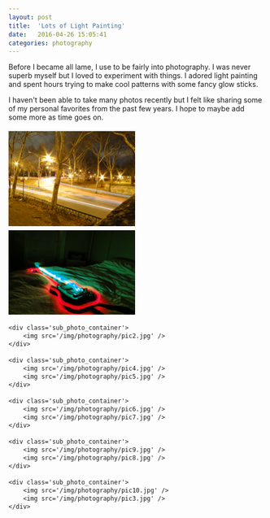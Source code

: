 ```yaml
---
layout: post
title:  'Lots of Light Painting'
date:   2016-04-26 15:05:41
categories: photography
---
```


Before I became all lame, I use to be fairly into photography. I was never superb myself but I loved to experiment with things. I adored light painting and spent hours trying to make cool patterns with some fancy glow sticks.

I haven't been able to take many photos recently but I felt like sharing some of my personal favorites from the past few years. I hope to maybe add some more as time goes on.

<style>
    .photo_container {
    }

    .photo_container img {
        margin: 0;
        padding: 5px 5px 0 0;
    }

    .sub_photo_container {
        width: 49.5%;
        display: inline-block;
        vertical-align: top;
    }

</style>

<div class='photo_container'>
    <div class='sub_photo_container'>
        <img src='/img/photography/pic1.jpg' />
        <img src='/img/photography/pic11.jpg' />
    </div>

    <div class='sub_photo_container'>
        <img src='/img/photography/pic2.jpg' />
    </div>

    <div class='sub_photo_container'>
        <img src='/img/photography/pic4.jpg' />
        <img src='/img/photography/pic5.jpg' />
    </div>

    <div class='sub_photo_container'>
        <img src='/img/photography/pic6.jpg' />
        <img src='/img/photography/pic7.jpg' />
    </div>

    <div class='sub_photo_container'>
        <img src='/img/photography/pic9.jpg' />
        <img src='/img/photography/pic8.jpg' />
    </div>

    <div class='sub_photo_container'>
        <img src='/img/photography/pic10.jpg' />
        <img src='/img/photography/pic3.jpg' />
    </div>
</div>